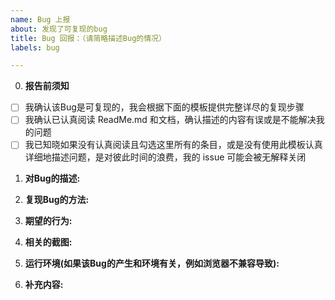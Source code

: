 ```yaml
---
name: Bug 上报
about: 发现了可复现的bug
title: Bug 回报：（请简略描述Bug的情况）
labels: bug

---
```


0. **报告前须知**

- [ ] 我确认该Bug是可复现的，我会根据下面的模板提供完整详尽的复现步骤
- [ ] 我确认已认真阅读 ReadMe.md 和文档，确认描述的内容有误或是不能解决我的问题
- [ ] 我已知晓如果没有认真阅读且勾选这里所有的条目，或是没有使用此模板认真详细地描述问题，是对彼此时间的浪费，我的 issue 可能会被无解释关闭

1. **对Bug的描述:**
<!-- 关于这个Bug的现象描述 -->

2. **复现Bug的方法:**
<!-- 
可以使用如下的方案进行复现:
1. 使用 '...' 这样的请求参数
2. 看，出错了吧！ 
-->

3. **期望的行为:**
<!-- 消除Bug后应有的正确表现。 -->

4. **相关的截图:**
<!-- 如果有必要的话，您可以使用截图来方便表达Bug的现象。 -->

5. **运行环境(如果该Bug的产生和环境有关，例如浏览器不兼容导致):**
<!-- 
 - 操作系统: [e.g. Debian]
 - 运行模式: [e.g. 源码构建运行 / Docker 运行]
-->

6. **补充内容:**
<!-- 如果有什么需要补充的内容，可以一并附在这里。 -->
